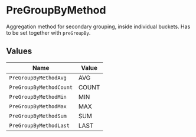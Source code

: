 # PreGroupByMethod

Aggregation method for secondary grouping, inside individual buckets. Has to be set together with `preGroupBy`.


## Values

| Name                    | Value                   |
| ----------------------- | ----------------------- |
| `PreGroupByMethodAvg`   | AVG                     |
| `PreGroupByMethodCount` | COUNT                   |
| `PreGroupByMethodMin`   | MIN                     |
| `PreGroupByMethodMax`   | MAX                     |
| `PreGroupByMethodSum`   | SUM                     |
| `PreGroupByMethodLast`  | LAST                    |